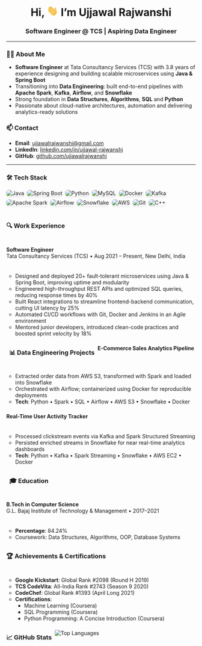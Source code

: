 <h1 align="center">
  Hi, <img src="https://raw.githubusercontent.com/ABSphreak/ABSphreak/master/gifs/Hi.gif" width="30px" style="max-width:100%;"/> I’m Ujjawal Rajwanshi
</h1>
<h3 align="center">Software Engineer @ TCS | Aspiring Data Engineer</h3>

---

### 👨‍💻 About Me
- **Software Engineer** at Tata Consultancy Services (TCS) with 3.8 years of experience designing and building scalable microservices using **Java & Spring Boot**  
- Transitioning into **Data Engineering**: built end-to-end pipelines with **Apache Spark**, **Kafka**, **Airflow**, and **Snowflake**  
- Strong foundation in **Data Structures**, **Algorithms**, **SQL** and **Python**  
- Passionate about cloud-native architectures, automation and delivering analytics-ready solutions

### 📫 Contact
- **Email**: [ujjawalrajwanshi@gmail.com](mailto:ujjawalrajwanshi@gmail.com)  
- **LinkedIn**: [linkedin.com/in/ujjawal-rajwanshi](https://www.linkedin.com/in/ujjawal-rajwanshi)  
- **GitHub**: [github.com/ujjawalrajwanshi](https://github.com/ujjawalrajwanshi)

---

### 🛠 Tech Stack

<ul style="list-style: none; padding: 0; display: flex; flex-wrap: wrap; gap: 8px;">
  <li>
    <img src="https://img.shields.io/badge/Java-ED8B00?logo=java&logoColor=white" alt="Java" title="Java" style="border-radius: 6px; box-shadow: 0 2px 4px rgba(0,0,0,0.1);">
  </li>
  <li>
    <img src="https://img.shields.io/badge/SpringBoot-6DB33F?logo=spring&logoColor=white" alt="Spring Boot" title="Spring Boot" style="border-radius: 6px; box-shadow: 0 2px 4px rgba(0,0,0,0.1);">
  </li>
  <li>
    <img src="https://img.shields.io/badge/Python-3776AB?logo=python&logoColor=white" alt="Python" title="Python" style="border-radius: 6px; box-shadow: 0 2px 4px rgba(0,0,0,0.1);">
  </li>
  <li>
    <img src="https://img.shields.io/badge/MySQL-4479A1?logo=mysql&logoColor=white" alt="MySQL" title="MySQL" style="border-radius: 6px; box-shadow: 0 2px 4px rgba(0,0,0,0.1);">
  </li>
  <li>
    <img src="https://img.shields.io/badge/Docker-2496ED?logo=docker&logoColor=white" alt="Docker" title="Docker" style="border-radius: 6px; box-shadow: 0 2px 4px rgba(0,0,0,0.1);">
  </li>
  <li>
    <img src="https://img.shields.io/badge/Kafka-231F20?logo=apachekafka&logoColor=white" alt="Kafka" title="Kafka" style="border-radius: 6px; box-shadow: 0 2px 4px rgba(0,0,0,0.1);">
  </li>
  <li>
    <img src="https://img.shields.io/badge/Apache%20Spark-E25A1C?logo=apache-spark&logoColor=white" alt="Apache Spark" title="Apache Spark" style="border-radius: 6px; box-shadow: 0 2px 4px rgba(0,0,0,0.1);">
  </li>
  <li>
    <img src="https://img.shields.io/badge/Airflow-017CEE?logo=apache-airflow&logoColor=white" alt="Airflow" title="Airflow" style="border-radius: 6px; box-shadow: 0 2px 4px rgba(0,0,0,0.1);">
  </li>
  <li>
    <img src="https://img.shields.io/badge/Snowflake-1F80E0?logo=snowflake&logoColor=white" alt="Snowflake" title="Snowflake" style="border-radius: 6px; box-shadow: 0 2px 4px rgba(0,0,0,0.1);">
  </li>
  <li>
    <img src="https://img.shields.io/badge/AWS-232F3E?logo=amazon-aws&logoColor=white" alt="AWS" title="AWS" style="border-radius: 6px; box-shadow: 0 2px 4px rgba(0,0,0,0.1);">
  </li>
  <li>
    <img src="https://img.shields.io/badge/Git-F05032?logo=git&logoColor=white" alt="Git" title="Git" style="border-radius: 6px; box-shadow: 0 2px 4px rgba(0,0,0,0.1);">
  </li>
  <li>
    <img src="https://img.shields.io/badge/C++-00599C?logo=c%2B%2B&logoColor=white" alt="C++" title="C++" style="border-radius: 6px; box-shadow: 0 2px 4px rgba(0,0,0,0.1);">
  </li>

---

### 🔍 Work Experience

**Software Engineer**  
Tata Consultancy Services (TCS) • Aug 2021 – Present, New Delhi, India  
- Designed and deployed 20+ fault-tolerant microservices using Java & Spring Boot, improving uptime and modularity  
- Engineered high-throughput REST APIs and optimized SQL queries, reducing response times by 40%  
- Built React integrations to streamline frontend-backend communication, cutting UI latency by 25%  
- Automated CI/CD workflows with Git, Docker and Jenkins in an Agile environment  
- Mentored junior developers, introduced clean-code practices and boosted sprint velocity by 18%  

---

### 📊 Data Engineering Projects

**E-Commerce Sales Analytics Pipeline**  
- Extracted order data from AWS S3, transformed with Spark and loaded into Snowflake  
- Orchestrated with Airflow; containerized using Docker for reproducible deployments  
- **Tech**: Python • Spark • SQL • Airflow • AWS S3 • Snowflake • Docker  

**Real-Time User Activity Tracker**  
- Processed clickstream events via Kafka and Spark Structured Streaming  
- Persisted enriched streams in Snowflake for near real-time analytics dashboards  
- **Tech**: Python • Kafka • Spark Streaming • Snowflake • AWS EC2 • Docker  

---

### 🎓 Education

**B.Tech in Computer Science**  
G.L. Bajaj Institute of Technology & Management • 2017–2021  
- **Percentage**: 84.24%  
- Coursework: Data Structures, Algorithms, OOP, Database Systems  

---

### 🏆 Achievements & Certifications

- **Google Kickstart**: Global Rank #2098 (Round H 2019)  
- **TCS CodeVita**: All-India Rank #2743 (Season 9 2020)  
- **CodeChef**: Global Rank #1393 (April Long 2021)  
- **Certifications**:  
  - Machine Learning (Coursera)  
  - SQL Programming (Coursera)  
  - Python Programming: A Concise Introduction (Coursera)  

---

### 📈 GitHub Stats

<p align="left">
  <img src="https://github-readme-stats.vercel.app/api/top-langs/?username=ujjawalrajwanshi&layout=compact" alt="Top Languages"/>
</p>
